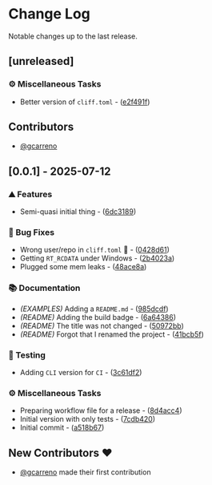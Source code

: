 # Change Log

Notable changes up to the last release.

## [unreleased]

### ⚙️ Miscellaneous Tasks

- Better version of `cliff.toml` - ([e2f491f](https://github.com/gcarreno/objpas-card-framework/commit/e2f491f8ec5cf762be3e11fa951f8f8a02d3f49f))

## Contributors

* [@gcarreno](https://github.com/gcarreno)

## [0.0.1] - 2025-07-12

### ⛰️  Features

- Semi-quasi initial thing - ([6dc3189](https://github.com/gcarreno/objpas-card-framework/commit/6dc318916f24eca28d22d6397f12cc2cabcef616))

### 🐛 Bug Fixes

- Wrong user/repo in `cliff.toml` :facepalm: - ([0428d61](https://github.com/gcarreno/objpas-card-framework/commit/0428d616d06878d9b54cd8305c5892cae65acb9b))
- Getting `RT_RCDATA` under Windows - ([2b4023a](https://github.com/gcarreno/objpas-card-framework/commit/2b4023aef98d5b3b2d12c0f69729ed985ae4b181))
- Plugged some mem leaks - ([48ace8a](https://github.com/gcarreno/objpas-card-framework/commit/48ace8ac272f59dc0876a558e57fcf4cfa123f4b))

### 📚 Documentation

- *(EXAMPLES)* Adding a `README.md` - ([985dcdf](https://github.com/gcarreno/objpas-card-framework/commit/985dcdf22a9c14267a8ef0285df4c1469687e912))
- *(README)* Adding the build badge - ([6a64386](https://github.com/gcarreno/objpas-card-framework/commit/6a64386c03821f5904a3932b2ff6c0c502ed4eeb))
- *(README)* The title was not changed - ([50972bb](https://github.com/gcarreno/objpas-card-framework/commit/50972bb2ed3504790cdeb33afcace9a42614ac38))
- *(README)* Forgot that I renamed the project - ([41bcb5f](https://github.com/gcarreno/objpas-card-framework/commit/41bcb5f9718946b35ed4637ad60a82272e5ddc42))

### 🧪 Testing

- Adding `CLI` version for `CI` - ([3c61df2](https://github.com/gcarreno/objpas-card-framework/commit/3c61df2ca0a81b9c0e9f4d7ac88d8986c87bd679))

### ⚙️ Miscellaneous Tasks

- Preparing workflow file for a release - ([8d4acc4](https://github.com/gcarreno/objpas-card-framework/commit/8d4acc4887f3f43a8b03b1f2f6139e8e77d3a18c))
- Initial version with only tests - ([7cdb420](https://github.com/gcarreno/objpas-card-framework/commit/7cdb420868f45b58779aadd693966aeb585f555f))
- Initial commit - ([a518b67](https://github.com/gcarreno/objpas-card-framework/commit/a518b67373178a4ae1e17af2ad15605dbd2edce0))

## New Contributors ❤️

* [@gcarreno](https://github.com/gcarreno) made their first contribution

